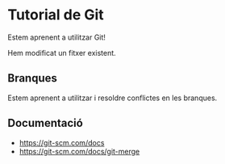 # Tutorial de Git
Estem aprenent a utilitzar Git!

Hem modificat un fitxer existent.

## Branques
Estem aprenent a utilitzar i resoldre conflictes en les branques.

## Documentació
- https://git-scm.com/docs
- https://git-scm.com/docs/git-merge
